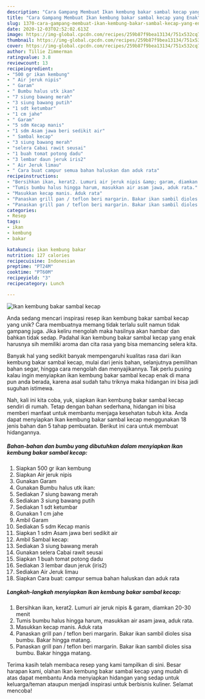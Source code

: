 ```yaml
---
description: "Cara Gampang Membuat Ikan kembung bakar sambal kecap yang Enak"
title: "Cara Gampang Membuat Ikan kembung bakar sambal kecap yang Enak"
slug: 1370-cara-gampang-membuat-ikan-kembung-bakar-sambal-kecap-yang-enak
date: 2020-12-03T02:52:02.613Z
image: https://img-global.cpcdn.com/recipes/259b87f9bea13134/751x532cq70/ikan-kembung-bakar-sambal-kecap-foto-resep-utama.jpg
thumbnail: https://img-global.cpcdn.com/recipes/259b87f9bea13134/751x532cq70/ikan-kembung-bakar-sambal-kecap-foto-resep-utama.jpg
cover: https://img-global.cpcdn.com/recipes/259b87f9bea13134/751x532cq70/ikan-kembung-bakar-sambal-kecap-foto-resep-utama.jpg
author: Tillie Zimmerman
ratingvalue: 3.8
reviewcount: 13
recipeingredient:
- "500 gr ikan kembung"
- " Air jeruk nipis"
- " Garam"
- " Bumbu halus utk ikan"
- "7 siung bawang merah"
- "3 siung bawang putih"
- "1 sdt ketumbar"
- "1 cm jahe"
- " Garam"
- "5 sdm Kecap manis"
- "1 sdm Asam jawa beri sedikit air"
- " Sambal kecap"
- "3 siung bawang merah"
- "selera Cabai rawit seusai"
- "1 buah tomat potong dadu"
- "3 lembar daun jeruk iris2"
- " Air Jeruk limau"
- " Cara buat campur semua bahan haluskan dan aduk rata"
recipeinstructions:
- "Bersihkan ikan, kerat2. Lumuri air jeruk nipis &amp; garam, diamkan 20-30 menit"
- "Tumis bumbu halus hingga harum, masukkan air asam jawa, aduk rata."
- "Masukkan kecap manis. Aduk rata"
- "Panaskan grill pan / teflon beri margarin. Bakar ikan sambil dioles sisa bumbu. Bakar hingga matang."
- "Panaskan grill pan / teflon beri margarin. Bakar ikan sambil dioles sisa bumbu. Bakar hingga matang."
categories:
- Resep
tags:
- ikan
- kembung
- bakar

katakunci: ikan kembung bakar 
nutrition: 127 calories
recipecuisine: Indonesian
preptime: "PT24M"
cooktime: "PT60M"
recipeyield: "3"
recipecategory: Lunch

---
```



![Ikan kembung bakar sambal kecap](https://img-global.cpcdn.com/recipes/259b87f9bea13134/751x532cq70/ikan-kembung-bakar-sambal-kecap-foto-resep-utama.jpg)

Anda sedang mencari inspirasi resep ikan kembung bakar sambal kecap yang unik? Cara membuatnya memang tidak terlalu sulit namun tidak gampang juga. Jika keliru mengolah maka hasilnya akan hambar dan bahkan tidak sedap. Padahal ikan kembung bakar sambal kecap yang enak harusnya sih memiliki aroma dan cita rasa yang bisa memancing selera kita.

Banyak hal yang sedikit banyak mempengaruhi kualitas rasa dari ikan kembung bakar sambal kecap, mulai dari jenis bahan, selanjutnya pemilihan bahan segar, hingga cara mengolah dan menyajikannya. Tak perlu pusing kalau ingin menyiapkan ikan kembung bakar sambal kecap enak di mana pun anda berada, karena asal sudah tahu triknya maka hidangan ini bisa jadi suguhan istimewa.




Nah, kali ini kita coba, yuk, siapkan ikan kembung bakar sambal kecap sendiri di rumah. Tetap dengan bahan sederhana, hidangan ini bisa memberi manfaat untuk membantu menjaga kesehatan tubuh kita. Anda dapat menyiapkan Ikan kembung bakar sambal kecap menggunakan 18 jenis bahan dan 5 tahap pembuatan. Berikut ini cara untuk membuat hidangannya.

<!--inarticleads1-->

##### Bahan-bahan dan bumbu yang dibutuhkan dalam menyiapkan Ikan kembung bakar sambal kecap:

1. Siapkan 500 gr ikan kembung
1. Siapkan  Air jeruk nipis
1. Gunakan  Garam
1. Gunakan  Bumbu halus utk ikan:
1. Sediakan 7 siung bawang merah
1. Sediakan 3 siung bawang putih
1. Sediakan 1 sdt ketumbar
1. Gunakan 1 cm jahe
1. Ambil  Garam
1. Sediakan 5 sdm Kecap manis
1. Siapkan 1 sdm Asam jawa beri sedikit air
1. Ambil  Sambal kecap:
1. Sediakan 3 siung bawang merah
1. Gunakan selera Cabai rawit seusai
1. Siapkan 1 buah tomat potong dadu
1. Sediakan 3 lembar daun jeruk (iris2)
1. Sediakan  Air Jeruk limau
1. Siapkan  Cara buat: campur semua bahan haluskan dan aduk rata




<!--inarticleads2-->

##### Langkah-langkah menyiapkan Ikan kembung bakar sambal kecap:

1. Bersihkan ikan, kerat2. Lumuri air jeruk nipis &amp; garam, diamkan 20-30 menit
1. Tumis bumbu halus hingga harum, masukkan air asam jawa, aduk rata.
1. Masukkan kecap manis. Aduk rata
1. Panaskan grill pan / teflon beri margarin. Bakar ikan sambil dioles sisa bumbu. Bakar hingga matang.
1. Panaskan grill pan / teflon beri margarin. Bakar ikan sambil dioles sisa bumbu. Bakar hingga matang.




Terima kasih telah membaca resep yang kami tampilkan di sini. Besar harapan kami, olahan Ikan kembung bakar sambal kecap yang mudah di atas dapat membantu Anda menyiapkan hidangan yang sedap untuk keluarga/teman ataupun menjadi inspirasi untuk berbisnis kuliner. Selamat mencoba!
